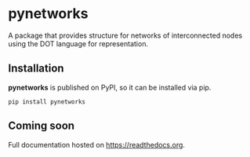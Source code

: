 # pynetworks

A package that provides structure for networks of interconnected nodes using the DOT language for representation.

## Installation

**pynetworks** is published on PyPI, so it can be installed via pip.

`pip install pynetworks`

## Coming soon
Full documentation hosted on https://readthedocs.org.
